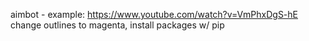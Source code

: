 aimbot - example: https://www.youtube.com/watch?v=VmPhxDgS-hE
change outlines to magenta, install packages w/ pip
